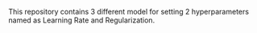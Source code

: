 This repository contains 3 different model for setting 2 hyperparameters named as Learning Rate and Regularization. 
